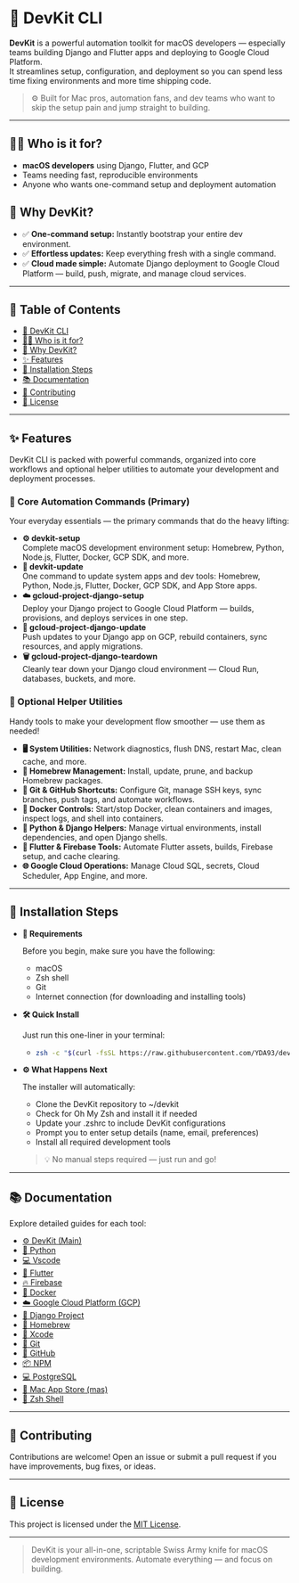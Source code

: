 # 🧰 DevKit CLI

**DevKit** is a powerful automation toolkit for macOS developers — especially teams building Django and Flutter apps and deploying to Google Cloud Platform.  
It streamlines setup, configuration, and deployment so you can spend less time fixing environments and more time shipping code.

> ⚙️ Built for Mac pros, automation fans, and dev teams who want to skip the setup pain and jump straight to building.

---

## 🧑‍💻 Who is it for?

- **macOS developers** using Django, Flutter, and GCP
- Teams needing fast, reproducible environments
- Anyone who wants one-command setup and deployment automation

## 🤔 Why DevKit?

- ✅ **One-command setup:** Instantly bootstrap your entire dev environment.
- ✅ **Effortless updates:** Keep everything fresh with a single command.
- ✅ **Cloud made simple:** Automate Django deployment to Google Cloud Platform — build, push, migrate, and manage cloud services.

---

## 📑 Table of Contents

- [🧰 DevKit CLI](#-devkit-cli)
- [🧑‍💻 Who is it for?](#-who-is-it-for)
- [🤔 Why DevKit?](#-why-devkit)
- [✨ Features](#-features)
- [🚀 Installation Steps](#-installation-steps)
- [📚 Documentation](#-documentation)
- [🤝 Contributing](#-contributing)
- [📄 License](#-license)

---

## ✨ Features

DevKit CLI is packed with powerful commands, organized into core workflows and optional helper utilities to automate your development and deployment processes.

### 🚀 Core Automation Commands (Primary)

Your everyday essentials — the primary commands that do the heavy lifting:

- **⚙️ devkit-setup**  
  Complete macOS development environment setup: Homebrew, Python, Node.js, Flutter, Docker, GCP SDK, and more.
- **🔄 devkit-update**  
  One command to update system apps and dev tools: Homebrew, Python, Node.js, Flutter, Docker, GCP SDK, and App Store apps.
- **☁️ gcloud-project-django-setup**  
  Deploy your Django project to Google Cloud Platform — builds, provisions, and deploys services in one step.
- **🚢 gcloud-project-django-update**  
  Push updates to your Django app on GCP, rebuild containers, sync resources, and apply migrations.
- **🗑️ gcloud-project-django-teardown**  
  Cleanly tear down your Django cloud environment — Cloud Run, databases, buckets, and more.

### 🧩 Optional Helper Utilities

Handy tools to make your development flow smoother — use them as needed!

- **🖥️ System Utilities:** Network diagnostics, flush DNS, restart Mac, clean cache, and more.
- **🍺 Homebrew Management:** Install, update, prune, and backup Homebrew packages.
- **🐙 Git & GitHub Shortcuts:** Configure Git, manage SSH keys, sync branches, push tags, and automate workflows.
- **🐳 Docker Controls:** Start/stop Docker, clean containers and images, inspect logs, and shell into containers.
- **🐍 Python & Django Helpers:** Manage virtual environments, install dependencies, and open Django shells.
- **📱 Flutter & Firebase Tools:** Automate Flutter assets, builds, Firebase setup, and cache clearing.
- **🌐 Google Cloud Operations:** Manage Cloud SQL, secrets, Cloud Scheduler, App Engine, and more.

---

## 🚀 Installation Steps

- **🔧 Requirements**

  Before you begin, make sure you have the following:

  - macOS
  - Zsh shell
  - Git
  - Internet connection (for downloading and installing tools)

- **🛠️ Quick Install**

  Just run this one-liner in your terminal:

  - ```bash
    zsh -c "$(curl -fsSL https://raw.githubusercontent.com/YDA93/devkit/main/install.zsh)"
    ```

- **⚙️ What Happens Next**

  The installer will automatically:

  - Clone the DevKit repository to ~/devkit
  - Check for Oh My Zsh and install it if needed
  - Update your .zshrc to include DevKit configurations
  - Prompt you to enter setup details (name, email, preferences)
  - Install all required development tools

  > 💡 No manual steps required — just run and go!

---

## 📚 Documentation

Explore detailed guides for each tool:

- [⚙️ DevKit (Main)](./docs/devkit.md)
- [🐍 Python](./docs/python.md)
- [💻 Vscode](./docs/vscode.md)
- [📱 Flutter](./docs/flutter.md)
- [🔥 Firebase](./docs/firebase.md)
- [🐳 Docker](./docs/docker.md)
- [☁️ Google Cloud Platform (GCP)](./docs/gcloud.md)
- [🚀 Django Project](./docs/django.md)
- [🍺 Homebrew](./docs/homebrew.md)
- [🔧 Xcode](./docs/xcode.md)
- [🐙 Git](./docs/git.md)
- [🧩 GitHub](./docs/github.md)
- [📦 NPM](./docs/npm.md)
- [💻 PostgreSQL](./docs/postgresql.md)
- [🍎 Mac App Store (mas)](./docs/mas.md)
- [🐚 Zsh Shell](./docs/zsh.md)

---

## 🤝 Contributing

Contributions are welcome!
Open an issue or submit a pull request if you have improvements, bug fixes, or ideas.

---

## 📄 License

This project is licensed under the [MIT License](./LICENSE).

---

> DevKit is your all-in-one, scriptable Swiss Army knife for macOS development environments. Automate everything — and focus on building.
